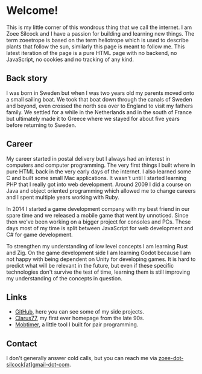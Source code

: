 # Welcome!

This is my little corner of this wondrous thing that we call the internet. I am Zoee Silcock and I have a passion for building and learning new things. The term zoeetrope is based on the term heliotrope which is used to describe plants that follow the sun, similarly this page is meant to follow me. This latest iteration of the page is a pure HTML page with no backend, no JavaScript, no cookies and no tracking of any kind.

## Back story
I was born in Sweden but when I was two years old my parents moved onto a small sailing boat. We took that boat down through the canals of Sweden and beyond, even crossed the north sea over to England to visit my fathers family. We settled for a while in the Netherlands and in the south of France but ultimately made it to Greece where we stayed for about five years before returning to Sweden.

## Career
My career started in postal delivery but I always had an interest in computers and computer programming. The very first things I built where in pure HTML back in the very early days of the internet. I also learned some C and built some small Mac applications. It wasn't until I started learning PHP that I really got into web development. Around 2009 I did a course on Java and object oriented programming which allowed me to change careers and I spent multiple years working with Ruby.

In 2014 I started a game development company with my best friend in our spare time and we released a mobile game that went by unnoticed. Since then we've been working on a bigger project for consoles and PCs. These days most of my time is split between JavaScript for web development and C# for game development.

To strengthen my understanding of low level concepts I am learning Rust and Zig. On the game development side I am learning Godot because I am not happy with being dependent on Unity for developing games. It is hard to predict what will be relevant in the future, but even if these specific technologies don't survive the test of time, learning them is still improving my understanding of the concepts in question.

## Links
* [GitHub](https://github.com/zoeesilcock), here you can see some of my side projects.
* [Clarus77](https://clarus77.zoeetrope.com), my first ever homepage from the late 90s.
* [Mobtimer](https://mobtimer.zoeetrope.com), a little tool I built for pair programming.

## Contact
I don't generally answer cold calls, but you can reach me via [zoee-dot-silcock[at]gmail-dot-com](mailto:zoee.silcock@gmail.com).
